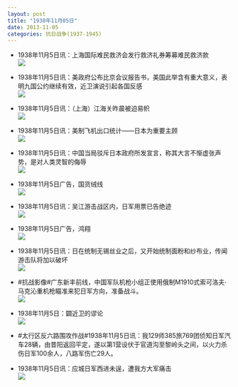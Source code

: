 ```yaml
---
layout: post
title: "1938年11月05日"
date: 2013-11-05
categories: 抗日战争(1937-1945)
---
```


<meta name="referrer" content="no-referrer" />

- 1938年11月5日讯：上海国际难民救济会发行救济礼券筹募难民救济款 <br/><img src="https://ww2.sinaimg.cn/large/aca367d8jw1eaahzw0ul5j20cs0sntf0.jpg" />

- 1938年11月5日讯：美政府公布比京会议报告书，美国此举含有重大意义，表明九国公约继续有效，近卫演说引起各国反感 <br/><img src="https://ww4.sinaimg.cn/large/aca367d8jw1eaag9ftsomj20cs13gwnh.jpg" />

- 1938年11月5日讯：（上海）江海关昨晨被迫易帜 <br/><img src="https://ww2.sinaimg.cn/large/aca367d8jw1eaaej1sxxvj20cs14ttie.jpg" />

- 1938年11月5日讯：美制飞机出口统计——日本为重要主顾 <br/><img src="https://ww4.sinaimg.cn/large/aca367d8jw1eaab24yxtcj20i106x76h.jpg" />

- 1938年11月5日讯：中国当局驳斥日本政府所发宣言，称其大言不惭虚张声势，是对人类灵智的侮辱 <br/><img src="https://ww1.sinaimg.cn/large/aca367d8jw1eaa7lap1jfj20cs11q4ac.jpg" />

- 1938年11月5日广告，国货绒线 <br/><img src="https://ww4.sinaimg.cn/large/aca367d8jw1eaa5uwzhnij208j0gz0ug.jpg" />

- 1938年11月5日讯：吴江游击战区内，日军用票已告绝迹 <br/><img src="https://ww2.sinaimg.cn/large/aca367d8jw1eaa2dzti90j20cs0m2dk9.jpg" />

- 1938年11月5日广告，鸿翔 <br/><img src="https://ww3.sinaimg.cn/large/aca367d8jw1eaa0nm24zjj205k0he75n.jpg" />

- 1938年11月5日讯：日在统制无锡丝业之后，又开始统制面粉和纱布业，传闻游击队将加以破坏 <br/><img src="https://ww3.sinaimg.cn/large/aca367d8jw1ea9yx6q7qgj20qt0e4wm4.jpg" />

- #抗战影像#广东新丰前线，中国军队机枪小组正使用俄制M1910式索可洛夫·马克沁重机枪瞄准来犯日军方向，准备战斗。 <br/><img src="https://ww4.sinaimg.cn/large/aca367d8jw1ea9ww8eifqj20b4076dga.jpg" />

- 1938年11月5日：闢近卫的谬论 <br/><img src="https://ww4.sinaimg.cn/large/aca367d8jw1ea9vgag5x5j20cs0hrtfi.jpg" />

- #太行区反六路围攻作战#1938年11月5日讯：我129师385旅769团侦知日军汽车28辆，由昔阳返回平定，遂以第1营设伏于官道沟至黎岭头之间，以火力杀伤日军100余人，八路军伤亡29人。 

- 1938年11月5日讯：应城日军西进未逞，遭我方大军痛击 <br/><img src="https://ww3.sinaimg.cn/large/aca367d8jw1ea9rzdrgbvj20cs15346f.jpg" />

